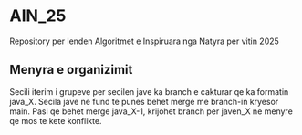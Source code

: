 # AIN_25
Repository per lenden Algoritmet e Inspiruara nga Natyra per vitin 2025

## Menyra e organizimit
Secili iterim i grupeve per secilen jave ka branch e cakturar qe ka formatin java_X. Secila jave ne fund te punes behet merge me branch-in kryesor main. Pasi qe behet merge java_X-1, krijohet branch per javen_X ne menyre qe mos te kete konflikte.
